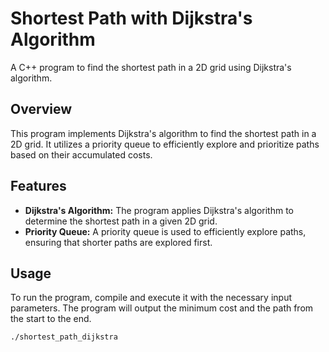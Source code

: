 # Shortest Path with Dijkstra's Algorithm

A C++ program to find the shortest path in a 2D grid using Dijkstra's algorithm.

## Overview

This program implements Dijkstra's algorithm to find the shortest path in a 2D grid. It utilizes a priority queue to efficiently explore and prioritize paths based on their accumulated costs.

## Features

- **Dijkstra's Algorithm:** The program applies Dijkstra's algorithm to determine the shortest path in a given 2D grid.
- **Priority Queue:** A priority queue is used to efficiently explore paths, ensuring that shorter paths are explored first.

## Usage

To run the program, compile and execute it with the necessary input parameters. The program will output the minimum cost and the path from the start to the end.

```bash
./shortest_path_dijkstra
```
